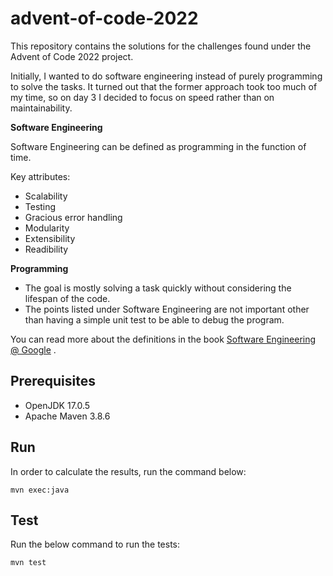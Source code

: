 # advent-of-code-2022

This repository contains the solutions for the challenges found under the Advent of Code 2022 project.

Initially, I wanted to do software engineering instead of purely programming to solve the tasks. It turned out that the
former approach took too much of my time, so on day 3 I decided to focus on speed rather than on maintainability.

**Software Engineering**

Software Engineering can be defined as programming in the function of time.

Key attributes:

* Scalability
* Testing
* Gracious error handling
* Modularity
* Extensibility
* Readibility

**Programming**

* The goal is mostly solving a task quickly without considering the lifespan of the code.
* The points listed under Software Engineering are not important other than having a simple unit test to be able to
  debug the program.

You can read more about the definitions in the
book [Software Engineering @ Google](https://books.google.de/books/about/Software_Engineering_at_Google.html?id=YhUyzgEACAAJ&redir_esc=y)
.

## Prerequisites

* OpenJDK 17.0.5
* Apache Maven 3.8.6

## Run

In order to calculate the results, run the command below:

```
mvn exec:java
```

## Test
Run the below command to run the tests:
```
mvn test
```
